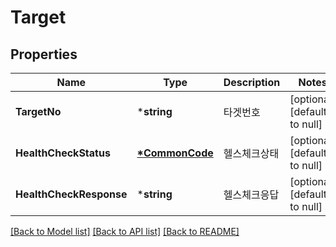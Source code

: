 # Target

## Properties
Name | Type | Description | Notes
------------ | ------------- | ------------- | -------------
**TargetNo** | ***string** | 타겟번호 | [optional] [default to null]
**HealthCheckStatus** | **[*CommonCode](CommonCode.md)** | 헬스체크상태 | [optional] [default to null]
**HealthCheckResponse** | ***string** | 헬스체크응답 | [optional] [default to null]

[[Back to Model list]](../README.md#documentation-for-models) [[Back to API list]](../README.md#documentation-for-api-endpoints) [[Back to README]](../README.md)


